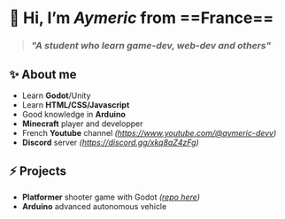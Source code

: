 # 👋 Hi, I’m *Aymeric* from ==France== 
> ### *"A student who learn game-dev, web-dev and others"*

## ✨ About me 
- Learn **Godot**/Unity
- Learn **HTML/CSS/Javascript**
- Good knowledge in **Arduino**
- **Minecraft** player and developper
- French **Youtube** channel *(<https://www.youtube.com/@aymeric-devv>)*
- **Discord** server *(<https://discord.gg/xkq8aZ4zFg>)*

## ⚡ Projects
- **Platformer** shooter game with Godot *([repo here](https://github.com/aymeric-devv/godot-platformer-shooter))*
- **Arduino** advanced autonomous vehicle
